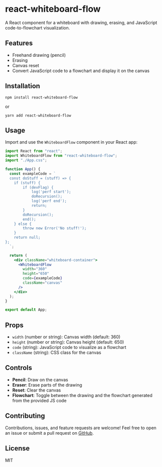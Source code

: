 # react-whiteboard-flow

A React component for a whiteboard with drawing, erasing, and JavaScript code-to-flowchart visualization.

## Features

- Freehand drawing (pencil)
- Erasing
- Canvas reset
- Convert JavaScript code to a flowchart and display it on the canvas

## Installation

```
npm install react-whiteboard-flow
```

or

```
yarn add react-whiteboard-flow
```

## Usage

Import and use the `WhiteboardFlow` component in your React app:

```jsx
import React from "react";
import WhiteboardFlow from "react-whiteboard-flow";
import "./App.css";

function App() {
  const exampleCode = `
  const doStuff = (stuff) => {
    if (stuff) {
        if (devFlag) {
            log('perf start');
            doRecursion();
            log('perf end');
            return;
        }
        doRecursion();
        end();
    } else {
        throw new Error('No stuff!');
    }
    return null;
};
  `;

  return (
    <div className="whiteboard-container">
      <WhiteboardFlow
        width="360"
        height="650"
        code={exampleCode}
        className="canvas"
      />
    </div>
  );
}

export default App;
```

## Props

- `width` (number or string): Canvas width (default: 360)
- `height` (number or string): Canvas height (default: 650)
- `code` (string): JavaScript code to visualize as a flowchart
- `className` (string): CSS class for the canvas

## Controls

- **Pencil**: Draw on the canvas
- **Eraser**: Erase parts of the drawing
- **Reset**: Clear the canvas
- **Flowchart**: Toggle between the drawing and the flowchart generated from the provided JS code

## Contributing

Contributions, issues, and feature requests are welcome! Feel free to open an issue or submit a pull request on [GitHub](https://github.com/Arun-kumar2206/react-whiteboard-flow).

## License

MIT
